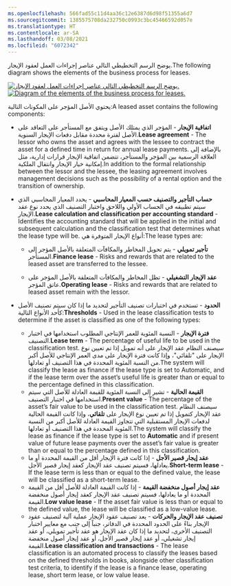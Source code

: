 ```yaml
---
ms.openlocfilehash: 566fad55c11d4aa36c12e6387d6d98f51355a6d7
ms.sourcegitcommit: 1385575708da232750c0993c3bc45466592d057e
ms.translationtype: HT
ms.contentlocale: ar-SA
ms.lasthandoff: 03/08/2021
ms.locfileid: "6072342"
---
```

<span data-ttu-id="61fea-101">يوضح الرسم التخطيطي التالي عناصر إجراءات العمل لعقود الإيجار.</span><span class="sxs-lookup"><span data-stu-id="61fea-101">The following diagram shows the elements of the business process for leases.</span></span>

<span data-ttu-id="61fea-102">[ ![يوضح الرسم التخطيطي التالي عناصر إجراءات العمل لعقود الإيجار.](../media/overview-01.png) ](../media/overview-01.png#lightbox)</span><span class="sxs-lookup"><span data-stu-id="61fea-102">[ ![Diagram of the elements of the business process for leases.](../media/overview-01.png) ](../media/overview-01.png#lightbox)</span></span>

<span data-ttu-id="61fea-103">يحتوي الأصل المؤجر على المكونات التالية:</span><span class="sxs-lookup"><span data-stu-id="61fea-103">A leased asset contains the following components:</span></span>

- <span data-ttu-id="61fea-104">**اتفاقية الإيجار** - المؤجر الذي يمتلك الأصل ويتفق مع المستأجر على التعاقد على الأصل لفترة محددة مقابل دفعات الإيجار السنوية.</span><span class="sxs-lookup"><span data-stu-id="61fea-104">**Lease agreement** - The lessor who owns the asset and agrees with the lessee to contract the asset for a defined time in return for annual lease payments.</span></span> <span data-ttu-id="61fea-105">بالإضافة إلى العلاقة الرسمية بين المؤجر والمستأجر، تتضمن اتفاقية الإيجار قرارات إدارية، مثل إمكانية خيار الإيجار وانتقال الملكية.</span><span class="sxs-lookup"><span data-stu-id="61fea-105">In addition to the formal relationship between the lessor and the lessee, the leasing agreement involves management decisions such as the possibility of a rental option and the transition of ownership.</span></span> 

- <span data-ttu-id="61fea-106">**حساب التأجير والتصنيف حسب المعيار المحاسبي** - يحدد المعيار المحاسبي الذي سيتم تطبيقه في الحساب الأولي واللاحق واختبار التصنيف الذي يحدد نوع عقد الإيجار.</span><span class="sxs-lookup"><span data-stu-id="61fea-106">**Lease calculation and classification per accounting standard** - Identifies the accounting standard that will be applied in the initial and subsequent calculation and the classification test that determines what the lease type will be.</span></span> <span data-ttu-id="61fea-107">أنواع الإيجار المتوفرة هي:</span><span class="sxs-lookup"><span data-stu-id="61fea-107">The lease types are:</span></span>

    - <span data-ttu-id="61fea-108">**تأجير تمويلي** - يتم تحويل المخاطر والمكافآت المتعلقة بالأصل المؤجر إلى المستأجر.</span><span class="sxs-lookup"><span data-stu-id="61fea-108">**Finance lease** - Risks and rewards that are related to the leased asset are transferred to the lessee.</span></span>

    - <span data-ttu-id="61fea-109">**عقد الإيجار التشغيلي** - تظل المخاطر والمكافآت المتعلقة بالأصل المؤجر على عاتق المؤجر.</span><span class="sxs-lookup"><span data-stu-id="61fea-109">**Operating lease** - Risks and rewards that are related to leased asset remain with the lessor.</span></span>

- <span data-ttu-id="61fea-110">**الحدود** - تستخدم في اختبارات تصنيف التأجير لتحديد ما إذا كان سيتم تصنيف الأصل كأحد الأنواع التالية:</span><span class="sxs-lookup"><span data-stu-id="61fea-110">**Thresholds** - Used in the lease classification tests to determine if the asset is classified as one of the following types:</span></span>

    - <span data-ttu-id="61fea-111">**فترة الإيجار** - النسبة المئوية للعمر الإنتاجي المطلوب استخدامها في اختبار التصنيف.</span><span class="sxs-lookup"><span data-stu-id="61fea-111">**Lease term** - The percentage of useful life to be used in the classification test.</span></span> <span data-ttu-id="61fea-112">سيصنف النظام عقد الإيجار على أنه تمويل إذا تم تعيين نوع الإيجار على "تلقائي"، وإذا كانت فترة الإيجار على مدى العمر الإنتاجي للأصل أكبر من النسبة المئوية المحددة في هذا التصنيف أو تعادلها.</span><span class="sxs-lookup"><span data-stu-id="61fea-112">The system will classify the lease as finance if the lease type is set to Automatic, and if the lease term over the asset’s useful life is greater than or equal to the percentage defined in this classification.</span></span>
    - <span data-ttu-id="61fea-113">**القيمة الحالية** - تشير إلى النسبة المئوية للقيمة العادلة للأصل التي سيتم استخدامها في اختبار التصنيف.</span><span class="sxs-lookup"><span data-stu-id="61fea-113">**Present value** - The percentage of the asset’s fair value to be used in the classification test.</span></span> <span data-ttu-id="61fea-114">سيصنف النظام عقد الإيجار كتمويل إذا تم تعيين نوع الإيجار على **تلقائي**، وإذا كانت القيمة الحالية لدفعات الإيجار المستقبلية التي تتجاوز القيمة العادلة للأصل أكبر من النسبة المئوية المحددة في هذا التصنيف أو تعادلها.</span><span class="sxs-lookup"><span data-stu-id="61fea-114">The system will classify the lease as finance if the lease type is set to **Automatic** and if present value of future lease payments over the asset’s fair value is greater than or equal to the percentage defined in this classification.</span></span>
    - <span data-ttu-id="61fea-115">**عقد إيجار قصير الأجل** - إذا كانت فترة الإيجار أقل من القيمة المحددة أو ما يعادلها، فسيتم تصنيف عقد الإيجار كعقد إيجار قصير الأجل.</span><span class="sxs-lookup"><span data-stu-id="61fea-115">**Short-term lease** - If the lease term is less than or equal to the defined value, the lease will be classified as a short-term lease.</span></span>
    - <span data-ttu-id="61fea-116">**عقد إيجار أصول منخفضة القيمة** - إذا كانت القيمة العادلة للأصل أقل من القيمة المحددة أو ما يعادلها، فسيتم تصنيف عقد الإيجار كعقد إيجار أصول منخفضة القيمة.</span><span class="sxs-lookup"><span data-stu-id="61fea-116">**Low value lease** - If the asset fair value is less than or equal to the defined value, the lease will be classified as a low-value lease.</span></span>
    - <span data-ttu-id="61fea-117">**تصنيف عقد الإيجار والحركات** - يعد تصنيف عقود الإيجار عملية آلية لتصنيف عقود الإيجار بناءً على الحدود المحددة في الدفاتر، جنباً إلى جنب مع معايير اختبار التصنيف الأخرى، لتحديد ما إذا كان عقد الإيجار هو عقد تأجير تمويلي، أو عقد إيجار تشغيلي، أو عقد إيجار قصير الأجل، أو عقد إيجار أصول منخفضة القيمة.</span><span class="sxs-lookup"><span data-stu-id="61fea-117">**Lease classification and transactions** - The lease classification is an automated process to classify the leases based on the defined thresholds in books, alongside other classification test criteria, to identify if the lease is a finance lease, operating lease, short term lease, or low value lease.</span></span> 

